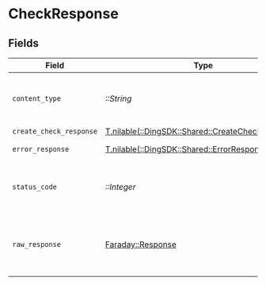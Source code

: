 # CheckResponse


## Fields

| Field                                                                                           | Type                                                                                            | Required                                                                                        | Description                                                                                     |
| ----------------------------------------------------------------------------------------------- | ----------------------------------------------------------------------------------------------- | ----------------------------------------------------------------------------------------------- | ----------------------------------------------------------------------------------------------- |
| `content_type`                                                                                  | *::String*                                                                                      | :heavy_check_mark:                                                                              | HTTP response content type for this operation                                                   |
| `create_check_response`                                                                         | [T.nilable(::DingSDK::Shared::CreateCheckResponse)](../../models/shared/createcheckresponse.md) | :heavy_minus_sign:                                                                              | OK                                                                                              |
| `error_response`                                                                                | [T.nilable(::DingSDK::Shared::ErrorResponse)](../../models/shared/errorresponse.md)             | :heavy_minus_sign:                                                                              | Bad Request                                                                                     |
| `status_code`                                                                                   | *::Integer*                                                                                     | :heavy_check_mark:                                                                              | HTTP response status code for this operation                                                    |
| `raw_response`                                                                                  | [Faraday::Response](https://www.rubydoc.info/gems/faraday/Faraday/Response)                     | :heavy_check_mark:                                                                              | Raw HTTP response; suitable for custom response parsing                                         |